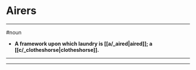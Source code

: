 # Airers
---
#noun
- **A framework upon which laundry is [[a/_aired|aired]]; a [[c/_clotheshorse|clotheshorse]].**
---
---
